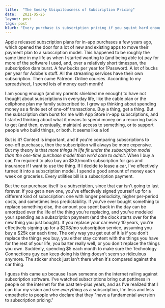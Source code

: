 ```yaml
---
title:  "The Sneaky Ubiquitousness of Subscription Pricing"
date:   2021-05-25
layout: post
tags: post
blurb: "Every purchase is subscription pricing if you squint hard enough. This isn't a bad thing."
---
```


Apple released subscription plans for in-app purchases a few years ago, which opened the door for a lot of new and existing apps to move their payment plan to a subscription model. This happened to be roughly the same time in my life as when I started wanting to (and being able to) pay for more of the software I used, and, over a relatively short timespan, the subscription dam burst. A few bucks per year for 1Password. A lot of bucks per year for Adobe's stuff. All the streaming services have their own subscription. Then came Patreon. Online courses. According to my spreadsheet, I spend lots of money each month!

I am young enough (and my parents shielded me enough) to have not thought about subscriptions in everyday life, like the cable plan or the cellphone plan my family subscribed to. I grew up thinking about spending money as a finite set of one-off transactions. Buy a thing, get a thing. But the subscription dam burst for me with App Store in-app subscriptions, and I started thinking about what it means to spend money on a recurring basis to get (and then, eventually, maintain) access to something, or to support people who build things, or both. It seems like a lot!

But is it? Context is important, and if you're comparing subscriptions to one-off purchases, then the subscription will always be more expensive. But my theory is that _more things in life fit under the subscription model than the one-time purchase model than we'd care to admit._ When I buy a car, I'm required to also buy an $XX/month subscription for gas and insurance if I want to use the thing. If I decide to lease a car, I've effectively turned it into a subscription model. I spend a good amount of money each week on groceries. Every utilities bill is a subscription payment. 

But the car purchase itself is a subscription, since that car isn't going to last forever. If you get a new one, you've effectively signed yourself up for a different kind of subscription: one with longer periodicity, higher per-period costs, and sometimes less predictability. If you've ever bought something to replace something else, the amount you spent back in the day can be amortized over the life of the thing you're replacing, and you've modeled your spending as a subscription payment (and the clock starts over for the new thing you just bought). If you replace your car every 10 years, you're effectively signing up for a $208/mo subscription service, assuming you buy a $25k car each time. The only way you get out of it is if you don't replace the things you buy, you either stay content with the things you have for the rest of your life, you barter really well, or you don't replace the things you own. Suddenly, spending $5 each month to make sure the Technology Connections guy can keep doing his thing doesn't seem so ridiculous anymore. The sticker shock just isn't there when it's compared against the car thing.

I guess this came up because I saw someone on the internet railing against subscription software. I've watched subscriptions bring out pettiness in people on the internet for the past ten-plus years, and as I've realized that I can blur my vision and see _everything_ as a subscription, I'm less and less empathetic to people who declare that they "have a fundamental aversion to subscription pricing."